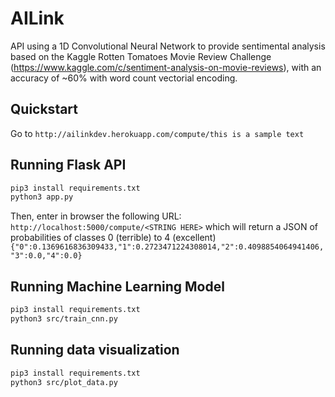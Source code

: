 # AILink

API using a 1D Convolutional Neural Network to provide sentimental analysis based on the Kaggle Rotten Tomatoes Movie Review Challenge (https://www.kaggle.com/c/sentiment-analysis-on-movie-reviews), with an accuracy of ~60% with word count vectorial encoding.

## Quickstart

Go to `http://ailinkdev.herokuapp.com/compute/this is a sample text`

## Running Flask API 

```bash
pip3 install requirements.txt
python3 app.py
```

Then, enter in browser the following URL:
`http://localhost:5000/compute/<STRING HERE>`
which will return a JSON of probabilities of classes 0 (terrible) to 4 (excellent)
`{"0":0.1369616836309433,"1":0.2723471224308014,"2":0.4098854064941406,"3":0.0,"4":0.0}`

## Running Machine Learning Model

```bash
pip3 install requirements.txt
python3 src/train_cnn.py
```

## Running data visualization

```bash
pip3 install requirements.txt
python3 src/plot_data.py
```
